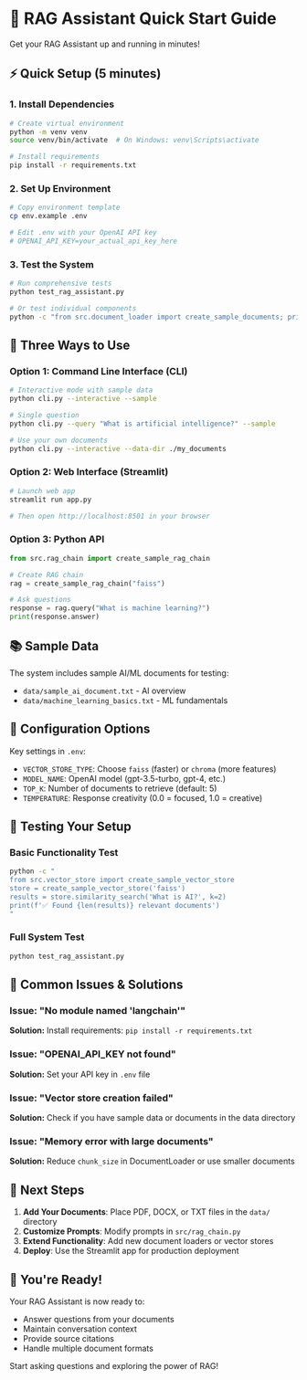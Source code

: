 # 🚀 RAG Assistant Quick Start Guide

Get your RAG Assistant up and running in minutes!

## ⚡ Quick Setup (5 minutes)

### 1. Install Dependencies
```bash
# Create virtual environment
python -m venv venv
source venv/bin/activate  # On Windows: venv\Scripts\activate

# Install requirements
pip install -r requirements.txt
```

### 2. Set Up Environment
```bash
# Copy environment template
cp env.example .env

# Edit .env with your OpenAI API key
# OPENAI_API_KEY=your_actual_api_key_here
```

### 3. Test the System
```bash
# Run comprehensive tests
python test_rag_assistant.py

# Or test individual components
python -c "from src.document_loader import create_sample_documents; print('✅ Document loader works!')"
```

## 🎯 Three Ways to Use

### Option 1: Command Line Interface (CLI)
```bash
# Interactive mode with sample data
python cli.py --interactive --sample

# Single question
python cli.py --query "What is artificial intelligence?" --sample

# Use your own documents
python cli.py --interactive --data-dir ./my_documents
```

### Option 2: Web Interface (Streamlit)
```bash
# Launch web app
streamlit run app.py

# Then open http://localhost:8501 in your browser
```

### Option 3: Python API
```python
from src.rag_chain import create_sample_rag_chain

# Create RAG chain
rag = create_sample_rag_chain("faiss")

# Ask questions
response = rag.query("What is machine learning?")
print(response.answer)
```

## 📚 Sample Data

The system includes sample AI/ML documents for testing:
- `data/sample_ai_document.txt` - AI overview
- `data/machine_learning_basics.txt` - ML fundamentals

## 🔧 Configuration Options

Key settings in `.env`:
- `VECTOR_STORE_TYPE`: Choose `faiss` (faster) or `chroma` (more features)
- `MODEL_NAME`: OpenAI model (gpt-3.5-turbo, gpt-4, etc.)
- `TOP_K`: Number of documents to retrieve (default: 5)
- `TEMPERATURE`: Response creativity (0.0 = focused, 1.0 = creative)

## 🧪 Testing Your Setup

### Basic Functionality Test
```bash
python -c "
from src.vector_store import create_sample_vector_store
store = create_sample_vector_store('faiss')
results = store.similarity_search('What is AI?', k=2)
print(f'✅ Found {len(results)} relevant documents')
"
```

### Full System Test
```bash
python test_rag_assistant.py
```

## 🚨 Common Issues & Solutions

### Issue: "No module named 'langchain'"
**Solution:** Install requirements: `pip install -r requirements.txt`

### Issue: "OPENAI_API_KEY not found"
**Solution:** Set your API key in `.env` file

### Issue: "Vector store creation failed"
**Solution:** Check if you have sample data or documents in the data directory

### Issue: "Memory error with large documents"
**Solution:** Reduce `chunk_size` in DocumentLoader or use smaller documents

## 📖 Next Steps

1. **Add Your Documents**: Place PDF, DOCX, or TXT files in the `data/` directory
2. **Customize Prompts**: Modify prompts in `src/rag_chain.py`
3. **Extend Functionality**: Add new document loaders or vector stores
4. **Deploy**: Use the Streamlit app for production deployment

## 🎉 You're Ready!

Your RAG Assistant is now ready to:
- Answer questions from your documents
- Maintain conversation context
- Provide source citations
- Handle multiple document formats

Start asking questions and exploring the power of RAG!
